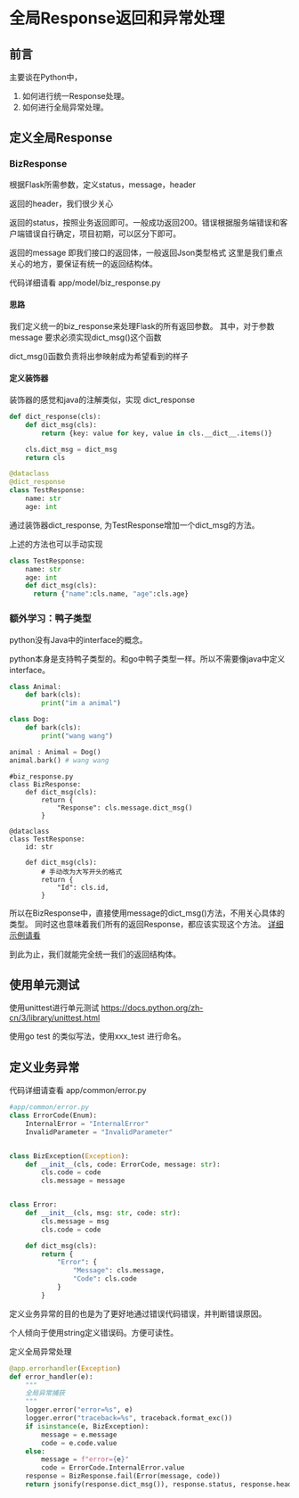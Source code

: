 # 全局Response返回和异常处理

## 前言
主要谈在Python中，
1. 如何进行统一Response处理。
2. 如何进行全局异常处理。

## 定义全局Response
### BizResponse
根据Flask所需参数，定义status，message，header

返回的header，我们很少关心

返回的status，按照业务返回即可。一般成功返回200。错误根据服务端错误和客户端错误自行确定，项目初期，可以区分下即可。

返回的message 即我们接口的返回体，一般返回Json类型格式
这里是我们重点关心的地方，要保证有统一的返回结构体。

代码详细请看
app/model/biz_response.py

#### 思路
我们定义统一的biz_response来处理Flask的所有返回参数。
其中，对于参数message 要求必须实现dict_msg()这个函数

dict_msg()函数负责将出参映射成为希望看到的样子

#### 定义装饰器
装饰器的感觉和java的注解类似，实现 dict_response
```python
def dict_response(cls):
    def dict_msg(cls):
        return {key: value for key, value in cls.__dict__.items()}

    cls.dict_msg = dict_msg
    return cls

@dataclass
@dict_response
class TestResponse:
    name: str
    age: int
```
通过装饰器dict_response, 为TestResponse增加一个dict_msg的方法。

上述的方法也可以手动实现
```python
class TestResponse:
    name: str
    age: int
    def dict_msg(cls):
      return {"name":cls.name, "age":cls.age}

```

### 额外学习：鸭子类型
python没有Java中的interface的概念。

python本身是支持鸭子类型的。和go中鸭子类型一样。所以不需要像java中定义interface。
```python
class Animal:
    def bark(cls):
        print("im a animal")

class Dog:
    def bark(cls):
        print("wang wang")

animal : Animal = Dog()
animal.bark() # wang wang
```

```python3
#biz_response.py
class BizResponse:
    def dict_msg(cls):
        return {
            "Response": cls.message.dict_msg()
        }

@dataclass
class TestResponse:
    id: str
    
    def dict_msg(cls):
        # 手动改为大写开头的格式
        return {
            "Id": cls.id,
        }

```
所以在BizResponse中，直接使用message的dict_msg()方法，不用关心具体的类型。
同时这也意味着我们所有的返回Response，都应该实现这个方法。
[详细示例请看](/app/common/biz_response_test.py)

到此为止，我们就能完全统一我们的返回结构体。


## 使用单元测试
使用unittest进行单元测试
https://docs.python.org/zh-cn/3/library/unittest.html


使用go test 的类似写法，使用xxx_test 进行命名。

## 定义业务异常
代码详细请查看 app/common/error.py
```python
#app/common/error.py
class ErrorCode(Enum):
    InternalError = "InternalError"
    InvalidParameter = "InvalidParameter"


class BizException(Exception):
    def __init__(cls, code: ErrorCode, message: str):
        cls.code = code
        cls.message = message


class Error:
    def __init__(cls, msg: str, code: str):
        cls.message = msg
        cls.code = code

    def dict_msg(cls):
        return {
            "Error": {
                "Message": cls.message,
                "Code": cls.code
            }
        }

```
定义业务异常的目的也是为了更好地通过错误代码错误，并判断错误原因。

个人倾向于使用string定义错误码。方便可读性。

定义全局异常处理
```python
@app.errorhandler(Exception)
def error_handler(e):
    """
    全局异常捕获
    """
    logger.error("error=%s", e)
    logger.error("traceback=%s", traceback.format_exc())
    if isinstance(e, BizException):
        message = e.message
        code = e.code.value
    else:
        message = f"error={e}"
        code = ErrorCode.InternalError.value
    response = BizResponse.fail(Error(message, code))
    return jsonify(response.dict_msg()), response.status, response.header


```